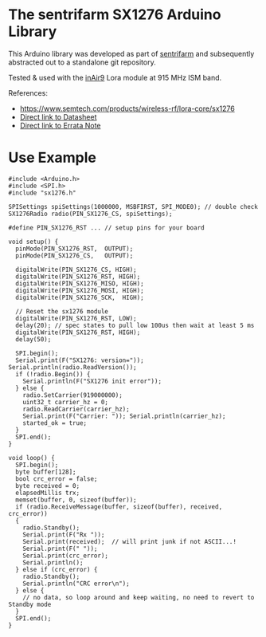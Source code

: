 # The sentrifarm SX1276 Arduino Library

This Arduino library was developed as part of [sentrifarm](https://github.com/pastcompute/sentrifarm) and subsequently abstracted out to a standalone git repository.

Tested & used with the [inAir9](https://modtronix.com/product/inair9/) Lora module at 915 MHz ISM band.

References:
- https://www.semtech.com/products/wireless-rf/lora-core/sx1276
- [Direct link to Datasheet](https://semtech.my.salesforce.com/sfc/p/#E0000000JelG/a/2R0000001Rbr/6EfVZUorrpoKFfvaF_Fkpgp5kzjiNyiAbqcpqh9qSjE)
- [Direct link to Errata Note](https://semtech.my.salesforce.com/sfc/p/E0000000JelG/a/2R000000HSPv/sqi9xX0gs6hgzl2LoPwCK0TS9GDPlMwsXmcNzJCMHjw?__hstc=212684107.a3633c62ce3f77274a091d959c8e8c35.1639639473552.1639639473552.1639639473552.1&__hssc=212684107.2.1639639473552&__hsfp=2317546800)

# Use Example

```
#include <Arduino.h>
#include <SPI.h>
#include "sx1276.h"

SPISettings spiSettings(1000000, MSBFIRST, SPI_MODE0); // double check
SX1276Radio radio(PIN_SX1276_CS, spiSettings);

#define PIN_SX1276_RST ... // setup pins for your board

void setup() {
  pinMode(PIN_SX1276_RST,  OUTPUT);
  pinMode(PIN_SX1276_CS,   OUTPUT);

  digitalWrite(PIN_SX1276_CS, HIGH);
  digitalWrite(PIN_SX1276_RST, HIGH);
  digitalWrite(PIN_SX1276_MISO, HIGH);
  digitalWrite(PIN_SX1276_MOSI, HIGH);
  digitalWrite(PIN_SX1276_SCK,  HIGH);

  // Reset the sx1276 module
  digitalWrite(PIN_SX1276_RST, LOW);
  delay(20); // spec states to pull low 100us then wait at least 5 ms
  digitalWrite(PIN_SX1276_RST, HIGH);
  delay(50);

  SPI.begin();
  Serial.print(F("SX1276: version=")); Serial.println(radio.ReadVersion());
  if (!radio.Begin()) {
    Serial.println(F("SX1276 init error"));
  } else {
    radio.SetCarrier(919000000);
    uint32_t carrier_hz = 0;
    radio.ReadCarrier(carrier_hz);
    Serial.print(F("Carrier: ")); Serial.println(carrier_hz);
    started_ok = true;
  }
  SPI.end();
}

void loop() {
  SPI.begin();
  byte buffer[128];
  bool crc_error = false;
  byte received = 0;
  elapsedMillis trx;
  memset(buffer, 0, sizeof(buffer));
  if (radio.ReceiveMessage(buffer, sizeof(buffer), received, crc_error))
  {
    radio.Standby();
    Serial.print(F("Rx "));
    Serial.print(received);  // will print junk if not ASCII...!
    Serial.print(F(" "));
    Serial.print(crc_error);
    Serial.println();
  } else if (crc_error) {
    radio.Standby();
    Serial.println("CRC error\n");
  } else {
    // no data, so loop around and keep waiting, no need to revert to Standby mode
  }
  SPI.end();
}
```

